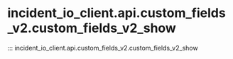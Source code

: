 # incident_io_client.api.custom_fields_v2.custom_fields_v2_show

::: incident_io_client.api.custom_fields_v2.custom_fields_v2_show
